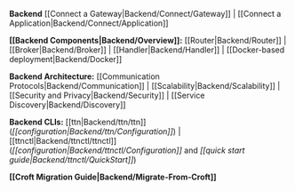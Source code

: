 **Backend**
[[Connect a Gateway|Backend/Connect/Gateway]] |
[[Connect a Application|Backend/Connect/Application]]

**[[Backend Components|Backend/Overview]]:**
[[Router|Backend/Router]] |
[[Broker|Backend/Broker]] |
[[Handler|Backend/Handler]] |
[[Docker-based deployment|Backend/Docker]]

**Backend Architecture:**
[[Communication Protocols|Backend/Communication]] |
[[Scalability|Backend/Scalability]] |
[[Security and Privacy|Backend/Security]] |
[[Service Discovery|Backend/Discovery]]

**Backend CLIs:**
[[ttn|Backend/ttn/ttn]] (*[[configuration|Backend/ttn/Configuration]]*) |
[[ttnctl|Backend/ttnctl/ttnctl]] (*[[configuration|Backend/ttnctl/Configuration]]* and *[[quick start guide|Backend/ttnctl/QuickStart]]*)

**[[Croft Migration Guide|Backend/Migrate-From-Croft]]**
